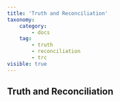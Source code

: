 ```yaml
---
title: 'Truth and Reconciliation'
taxonomy:
    category:
        - docs
    tag:
        - truth
        - reconciliation
        - trc
visible: true
---
```


## Truth and Reconciliation
